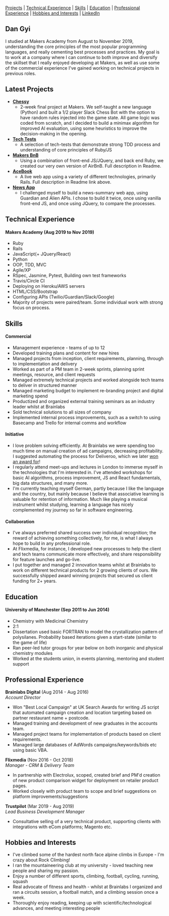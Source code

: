 [Projects](#latest-projects) | [Technical Experience](#technical-experience) | [Skills](#skills) | [Education](#education) | [Professional Experience](#professional-experience) | [Hobbies and Interests](#hobbies-and-interests) | [LinkedIn](https://www.linkedin.com/in/daniel-gyi/)

## Dan Gyi

I studied at Makers Academy from August to November 2019, understanding the core principles of the most popular programming languages, and really cementing best processes and practices.
My goal is to work at a company where I can continue to both improve and diversify the skillset that I really enjoyed developing at Makers, as well as use some of the commercial experience I've gained working on technical projects in previous roles.

## Latest Projects
- **[Chessy](https://github.com/DanGyi23/makers-final-project)**
  * 2-week final project at Makers. We self-taught a new language (Python) and built a 1/2 player Slack Chess Bot with the option to have random rules injected into the game state. All game logic was coded from scratch, and I decided to build a minimax algorithm for improved AI evaluation, using some heuristics to improve the decision-making in the opening. 
- **[Tech Tests](https://github.com/DanGyi23/tech-tests-wk10-makers)**
  * A selection of tech-tests that demonstrate strong TDD process and understanding of core principles of Ruby/JS
- **[Makers BnB](https://github.com/DanGyi23/wk6-MakersBnB)**
  * Using a combination of front-end JS/JQuery, and back end Ruby, we created our very own version of AirBnB. Full description in Readme.
- **[AceBook](https://github.com/DanGyi23/acebook)**
  * A live web app using a variety of different technologies, primarily Rails. Full description in Readme link above.
- **[News App](https://github.com/DanGyi23/news-summary-challenge)**
  * I challenged myself to build a news-summary web app, using Guardian and Alien APIs. I chose to build it twice, once using vanilla front-end JS, and once using JQuery, to compare the processes.

## Technical Experience

#### Makers Academy (Aug 2019 to Nov 2019)

- Ruby 
- Rails
- JavaScript(+ JQuery/React)
- Python
- OOP, TDD, MVC
- Agile/XP
- RSpec, Jasmine, Pytest, Building own test frameworks
- Travis/Circle CI
- Deploying on Heroku/AWS servers
- HTML/CSS/Bootstrap
- Configuring APIs (Twilio/Guardian/Slack/Google)
- Majority of projects were paired/team. Some individual work with strong focus on process.

## Skills

#### Commercial

- Management experience - teams of up to 12
- Developed training plans and content for new hires
- Managed projects from inception, client requirements, planning, through to implementation and delivery
- Worked as part of a PM team in 2-week sprints, planning sprint meetings, resource, and client requests
- Managed extremely technical projects and worked alongside tech teams to deliver in structured manner
- Managed marketing budget to implement re-branding project and digital marketing spend
- Productized and organized external training seminars as an industry leader whilst at Brainlabs
- Sold technical solutions to all sizes of company
- Implemented internal process improvements, such as a switch to using Basecamp and Trello for internal comms and workflow


#### Initiative

- I love problem solving efficiently. At Brainlabs we were spending too much time on manual creation of ad campaigns, decreasing profitability. I suggested automating the process for Deliveroo, which we later [won an award for](https://www.brainlabsdigital.com/brainlabs-best-large-ppc-agency/)!
- I regularly attend meet-ups and lectures in London to immerse myself in the technologies that I'm interested in. I've attended workshops for basic AI algorithms, process improvement, JS and React fundamentals, big data structures, and many more.
- I'm currently teaching myself German, partly because I like the language and the country, but mainly because I believe that associative learning is valuable for retention of information. Much like playing a musical instrument whilst studying, learning a language has nicely complemented my journey so far in software engineering.

#### Collaboration

- I've always preferred shared success over individual recognition; the reward of achieving something collectively, for me, is what I always hope to build in any professional role.  
- At Flixmedia, for instance, I developed new processes to help the client and tech teams communicate more effectively, and share responsibility for feature launches and go-live.
- I put together and managed 2 innovation teams whilst at Brainlabs to work on different technical products for 2 growing clients of ours. We successfully shipped award winning projects that secured us client funding for 2+ years.

## Education

#### University of Manchester (Sep 2011 to Jun 2014)

- Chemistry with Medicinal Chemistry
- 2:1
- Dissertation used basic FORTRAN to model the crystallization pattern of polysilanes. Probability based iterations given a start-state (similar to the game of life)
- Ran peer-led tutor groups for year below on both inorganic and physical chemistry modules
- Worked at the students union, in events planning, mentoring and student support

## Professional Experience

**Brainlabs Digital** (Aug 2014 - Aug 2016)    
*Account Director*  
- Won "Best Local Campaign" at UK Search Awards for writing JS script that automated campaign creation and location targeting based on partner restaurant name + postcode.
- Managed training and development of new graduates in the accounts team.
- Managed project teams for implementation of products based on client requirements.
- Managed large databases of AdWords campaigns/keywords/bids etc using basic VBA.

**Flixmedia** (Nov 2016 - Oct 2018)    
*Manager - CRM & Delivery Team*  
- In partnership with Electrolux, scoped, created brief and PM'd creation of new product comparison widget for deployment on retailer product pages.
- Worked closely with product team to scope and brief suggestions on platform improvements/suggestions

**Trustpilot** (Mar 2019 - Aug 2019)  
*Lead Business Development Manager*
- Consultative selling of a very technical product, supporting clients with integrations with eCom platforms; Magento etc.

## Hobbies and Interests

- I've climbed some of the hardest north face alpine climbs in Europe - I'm crazy about Rock Climbing!
- I ran the mountaineering club at my university - loved teaching new people and sharing my passion.
- Enjoy a number of different sports, climbing, football, cycling, running, squash
- Real advocate of fitness and health - whilst at Brainlabs I organized and ran a circuits session, a football match, and a climbing session once a week.
- Thoroughly enjoy reading, keeping up with scientific/technological advances, and meeting interesting people
